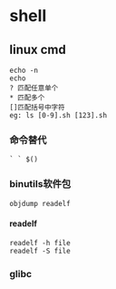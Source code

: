 # shell

## linux cmd

    echo -n   
    echo
    ? 匹配任意单个
    * 匹配多个
    []匹配括号中字符
    eg: ls [0-9].sh [123].sh

### 命令替代

    ` ` $()

### binutils软件包

    objdump readelf 

#### readelf

    readelf -h file
    readelf -S file

### glibc
